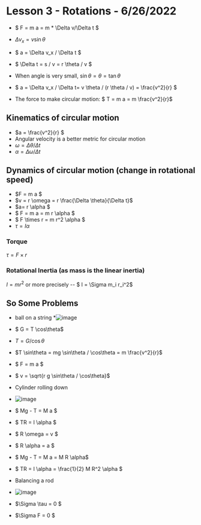 # Lesson 3 - Rotations - 6/26/2022

* $ F = m a = m * \Delta v/\Delta t $

* $\Delta v_x = v \sin \theta$ 
* $ a = \Delta v_x / \Delta t $
* $ \Delta t = s / v = r \theta / v $

* When angle is very small, $\sin \theta = \theta = \tan \theta$

* $ a = \Delta v_x / \Delta t= v \theta / (r \theta / v) = \frac{v^2}{r} $

* The force to make circular motion:
  $ T = m a = m \frac{v^2}{r}$

## Kinematics of circular motion
* $a = \frac{v^2}{r} $
* Angular velocity is a better metric for circular motion
* $\omega = \Delta \theta / \Delta t$
* $\alpha = \Delta \omega / \Delta t$

## Dynamics of circular motion (change in rotational speed)
* $F = m a $
* $v = r \omega = r \frac{\Delta \theta}{\Delta t}$ 
* $a= r \alpha $
* $ F = m a = m r \alpha $
* $ F \times r = m r^2 \alpha $
* $\tau = I \alpha$
### Torque
$\tau = F \times r$
### Rotational Inertia (as mass is the linear inertia)
$I = m r^2$ or more precisely --
$ I = \Sigma m_i r_i^2$

## So Some Problems
* ball on a string
*![image](https://user-images.githubusercontent.com/71202720/175820310-8fa9f47f-a482-4536-9afa-3523313bb873.png)
* $ G = T \cos\theta$
* $T = G / \cos\theta$
* $T \sin\theta = mg \sin\theta / \cos\theta = m \frac{v^2}{r}$
* $ F = m a $
* $ v = \sqrt{r g \sin\theta / \cos\theta}$

* Cylinder rolling down
* ![image](https://user-images.githubusercontent.com/71202720/175820760-31bc820e-e564-400e-9f8f-5707608d4619.png)

* $ Mg - T = M a $ 
* $ TR = I \alpha $
* $ R \omega = v $
* $ R \alpha = a $
* $ Mg - T = M a = M R \alpha$
* $ TR = I \alpha = \frac{1}{2} M R^2 \alpha $

* Balancing a rod
* ![image](https://user-images.githubusercontent.com/71202720/175821282-9ef28de5-f3e7-4e95-a4aa-7588d54943c1.png)

* $\Sigma \tau = 0 $
* $\Sigma F = 0 $
